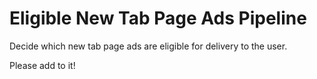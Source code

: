 # Eligible New Tab Page Ads Pipeline

Decide which new tab page ads are eligible for delivery to the user.

Please add to it!
